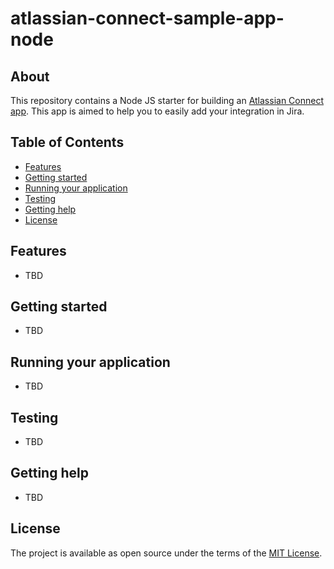 # atlassian-connect-sample-app-node

## About
This repository contains a Node JS starter for building an [Atlassian Connect app](https://developer.atlassian.com/cloud/jira/platform/getting-started-with-connect/).
This app is aimed to help you to easily add your integration in Jira.

## Table of Contents
- [Features](#features)
- [Getting started](#getting-started)
- [Running your application](#running-your-application)
- [Testing](#testing)
- [Getting help](#getting-help)
- [License](#license)

## Features
- TBD

## Getting started
- TBD

## Running your application
- TBD

## Testing
- TBD

## Getting help
- TBD

## License
The project is available as open source under the terms of the [MIT License](./LICENSE).
